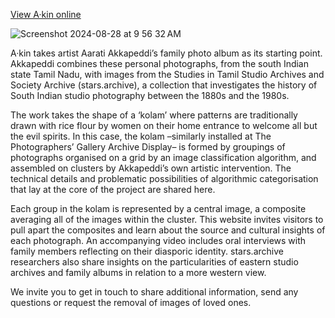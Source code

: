 [View A·kin online](https://unthinking.photography/projects/akin/)

![Screenshot 2024-08-28 at 9 56 32 AM](https://github.com/user-attachments/assets/bcdd6a94-6a1e-440f-8600-1d53c10fd2eb)


 A·kin takes artist Aarati Akkapeddi’s family photo album as its starting point. Akkapeddi combines these personal photographs, from the south Indian state Tamil Nadu, with images from the Studies in Tamil Studio Archives and Society Archive (stars.archive), a collection that investigates the history of South Indian studio photography between the 1880s and the 1980s.

The work takes the shape of a ‘kolam’ where patterns are traditionally drawn with rice flour by women on their home entrance to welcome all but the evil spirits. In this case, the kolam –similarly installed at The Photographers’ Gallery Archive Display– is formed by groupings of photographs organised on a grid by an image classification algorithm, and assembled on clusters by Akkapeddi’s own artistic intervention. The technical details and problematic possibilities of algorithmic categorisation that lay at the core of the project are shared here.

Each group in the kolam is represented by a central image, a composite averaging all of the images within the cluster. This website invites visitors to pull apart the composites and learn about the source and cultural insights of each photograph. An accompanying video includes oral interviews with family members reflecting on their diasporic identity. stars.archive researchers also share insights on the particularities of eastern studio archives and family albums in relation to a more western view.

We invite you to get in touch to share additional information, send any questions or request the removal of images of loved ones. 
